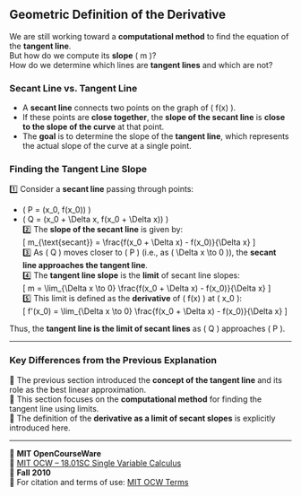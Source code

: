 ## **Geometric Definition of the Derivative**  

We are still working toward a **computational method** to find the equation of the **tangent line**.  
But how do we compute its **slope** \( m \)?  
How do we determine which lines are **tangent lines** and which are not?  

### **Secant Line vs. Tangent Line**  
- A **secant line** connects two points on the graph of \( f(x) \).  
- If these points are **close together**, the **slope of the secant line** is **close to the slope of the curve** at that point.  
- The **goal** is to determine the slope of the **tangent line**, which represents the actual slope of the curve at a single point.  

### **Finding the Tangent Line Slope**  
1️⃣ Consider a **secant line** passing through points:  
   - \( P = (x_0, f(x_0)) \)  
   - \( Q = (x_0 + \Delta x, f(x_0 + \Delta x)) \)  
2️⃣ The **slope of the secant line** is given by:  
   \[
   m_{\text{secant}} = \frac{f(x_0 + \Delta x) - f(x_0)}{\Delta x}
   \]  
3️⃣ As \( Q \) moves closer to \( P \) (i.e., as \( \Delta x \to 0 \)), the **secant line approaches the tangent line**.  
4️⃣ The **tangent line slope** is the **limit** of secant line slopes:  
   \[
   m = \lim_{\Delta x \to 0} \frac{f(x_0 + \Delta x) - f(x_0)}{\Delta x}
   \]  
5️⃣ This limit is defined as the **derivative** of \( f(x) \) at \( x_0 \):  
   \[
   f'(x_0) = \lim_{\Delta x \to 0} \frac{f(x_0 + \Delta x) - f(x_0)}{\Delta x}
   \]  

Thus, the **tangent line is the limit of secant lines** as \( Q \) approaches \( P \).  

---

### **Key Differences from the Previous Explanation**  
🔹 The previous section introduced the **concept of the tangent line** and its role as the best linear approximation.  
🔹 This section focuses on the **computational method** for finding the tangent line using limits.  
🔹 The definition of the **derivative as a limit of secant slopes** is explicitly introduced here.  

---

📌 **MIT OpenCourseWare**  
🔗 [MIT OCW – 18.01SC Single Variable Calculus](http://ocw.mit.edu)  
📅 **Fall 2010**  
📜 For citation and terms of use: [MIT OCW Terms](http://ocw.mit.edu/terms)  